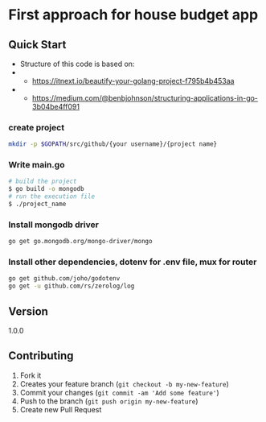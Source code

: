 # First approach for house budget app

## Quick Start

* Structure of this code is based on:
* * https://itnext.io/beautify-your-golang-project-f795b4b453aa
* * https://medium.com/@benbjohnson/structuring-applications-in-go-3b04be4ff091

### create project

``` bash
mkdir -p $GOPATH/src/github/{your username}/{project name}
```

### Write main.go

``` bash
# build the project
$ go build -o mongodb
# run the execution file
$ ./project_name
```

### Install mongodb driver

``` bash
go get go.mongodb.org/mongo-driver/mongo
```

### Install other dependencies, dotenv for .env file, mux for router

``` bash
go get github.com/joho/godotenv
go get -u github.com/rs/zerolog/log
```

## Version

1.0.0

## Contributing

1. Fork it
2. Creates your feature branch (`git checkout -b my-new-feature`)
3. Commit your changes (`git commit -am 'Add some feature'`)
4. Push to the branch (`git push origin my-new-feature`)
5. Create new Pull Request
